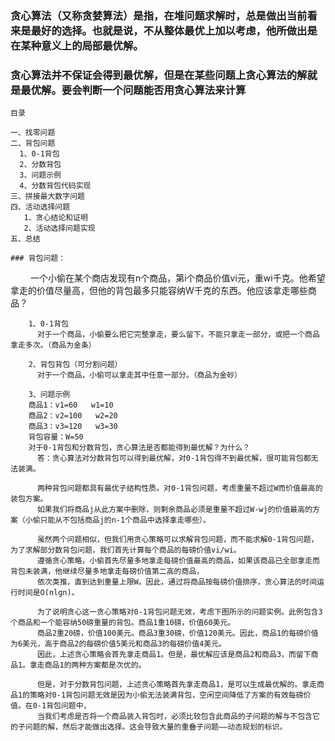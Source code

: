 ### 贪心算法（又称贪婪算法）是指，在堆问题求解时，总是做出当前看来是最好的选择。也就是说，不从整体最优上加以考虑，他所做出是在某种意义上的局部最优解。
### 贪心算法并不保证会得到最优解，但是在某些问题上贪心算法的解就是最优解。要会判断一个问题能否用贪心算法来计算

    目录

    一、找零问题
    二、背包问题
      1、0-1背包
      2、分数背包
      3、问题示例
      4、分数背包代码实现
    三、拼接最大数字问题
    四、活动选择问题
       1、贪心结论和证明
       2、活动选择问题实现
    五、总结
    
    ### 背包问题：
    
　　  一个小偷在某个商店发现有n个商品，第i个商品价值vi元，重wi千克。他希望拿走的价值尽量高，但他的背包最多只能容纳W千克的东西。他应该拿走哪些商品？

        1、0-1背包
          对于一个商品，小偷要么把它完整拿走，要么留下。不能只拿走一部分，或把一个商品拿走多次。（商品为金条）

        2、背包背包（可分割问题）
          对于一个商品，小偷可以拿走其中任意一部分。（商品为金砂）

        3、问题示例
        商品1：v1=60   w1=10
        商品2：v2=100   w2=20
        商品3：v3=120   w3=30
        背包容量：W=50
        对于0-1背包和分数背包，贪心算法是否都能得到最优解？为什么？
          答：贪心算法对分数背包可以得到最优解，对0-1背包得不到最优解，很可能背包都无法装满。

          两种背包问题都具有最优子结构性质。对0-1背包问题，考虑重量不超过W而价值最高的装包方案。
          如果我们将商品j从此方案中删除，则剩余商品必须是重量不超过W-wj的价值最高的方案（小偷只能从不包括商品j的n-1个商品中选择拿走哪些）。

          虽然两个问题相似，但我们用贪心策略可以求解背包问题，而不能求解0-1背包问题，为了求解部分数背包问题，我们首先计算每个商品的每磅价值vi/wi。
          遵循贪心策略，小偷首先尽量多地拿走每磅价值最高的商品，如果该商品已全部拿走而背包未装满，他继续尽量多地拿走每磅价值第二高的商品，
          依次类推，直到达到重量上限W。因此，通过将商品按每磅价值排序，贪心算法的时间运行时间是O(nlgn)。

          为了说明贪心这一贪心策略对0-1背包问题无效，考虑下图所示的问题实例。此例包含3个商品和一个能容纳50磅重量的背包。商品1重10磅，价值60美元。
          商品2重20磅，价值100美元。商品3重30磅，价值120美元。因此，商品1的每磅价值为6美元，高于商品2的每磅价值5美元和商品3的每磅价值4美元。
          因此，上述贪心策略会首先拿走商品1。但是，最优解应该是商品2和商品3，而留下商品1。拿走商品1的两种方案都是次优的。

          但是，对于分数背包问题，上述贪心策略首先拿走商品1，是可以生成最优解的。拿走商品1的策略对0-1背包问题无效是因为小偷无法装满背包，空闲空间降低了方案的有效每磅价值。在0-1背包问题中，
          当我们考虑是否将一个商品装入背包时，必须比较包含此商品的子问题的解与不包含它的子问题的解，然后才能做出选择。这会导致大量的重叠子问题——动态规划的标识。

